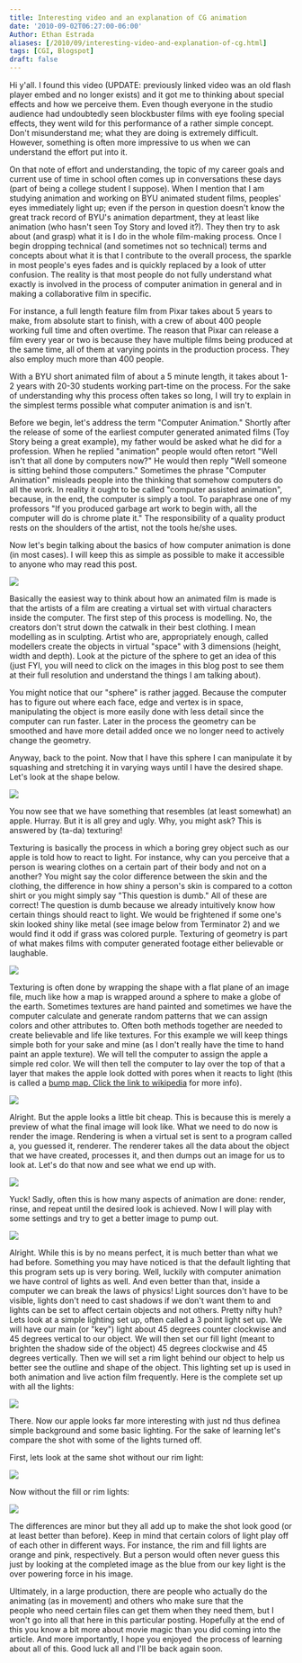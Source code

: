 ```yaml
---
title: Interesting video and an explanation of CG animation
date: '2010-09-02T06:27:00-06:00'
Author: Ethan Estrada
aliases: [/2010/09/interesting-video-and-explanation-of-cg.html]
tags: [CGI, Blogspot]
draft: false
---
```


<!-- TODO: copy images from blogspot into this repo and link to them in this post. -->

Hi y'all.
I found this video (UPDATE: previously linked video was an old flash player embed
and no longer exists)
and it got me to thinking about special effects and how we perceive them.
Even though everyone in the studio audience had undoubtedly seen blockbuster films with eye fooling special effects,
they went wild for this performance of a rather simple concept.
Don't misunderstand me;
what they are doing is extremely difficult.
However,
something is often more impressive to us when we can understand the effort put into it.

On that note of effort and understanding,
the topic of my career goals
and current use of time in school often comes up
in conversations these days (part of being a college student I suppose).
When I mention that I am studying animation and working on BYU animated student films,
peoples' eyes immediately light up;
even if the person in question doesn't know
the great track record of BYU's animation department,
they at least like animation (who hasn't seen Toy Story and loved it?).
They then try to ask about (and grasp) what it is I do in the whole film-making process.
Once I begin dropping technical (and sometimes not so technical) terms
and concepts about what it is that I contribute to the overall process,
the sparkle in most people's eyes fades
and is quickly replaced by a look of utter confusion.
The reality is that most people do not fully understand
what exactly is involved in the process of computer animation in general
and in making a collaborative film in specific.

For instance,
a full length feature film from Pixar takes about 5 years to make,
from absolute start to finish,
with a crew of about 400 people working full time and often overtime.
The reason that Pixar can release a film every year or two is because
they have multiple films being produced at the same time,
all of them at varying points in the production process.
They also employ much more than 400 people.

With a BYU short animated film of about a 5 minute length,
it takes about 1-2 years with 20-30 students working part-time on the process.
For the sake of understanding why this process often takes so long,
I will try to explain in the simplest terms possible
what computer animation is and isn't.

Before we begin,
let's address the term "Computer Animation."
Shortly after the release of some of the earliest computer generated animated films
(Toy Story being a great example),
my father would be asked what he did for a profession.
When he replied "animation" people would often retort "Well isn't that all done by computers now?"
He would then reply "Well someone is sitting behind those computers."
Sometimes the phrase "Computer Animation" misleads people into the thinking
that somehow computers do all the work.
In reality it ought to be called "computer assisted animation",
because,
in the end,
the computer is simply a tool.
To paraphrase one of my professors
"If you produced garbage art work to begin with,
all the computer will do is chrome plate it."
The responsibility of a quality product rests on the shoulders of the artist,
not the tools he/she uses.

Now let's begin talking about the basics of how computer animation is done
(in most cases).
I will keep this as simple as possible
to make it accessible to anyone who may read this post.

[![](https://blogger.googleusercontent.com/img/b/R29vZ2xl/AVvXsEjh_T4du5gDy9zWrSzpMZ092OOrsMucOoISJypbmnR4J4E3Z3ECHznTCQuhwPwHhT_VCTDr5L1HcBFNaCKLEUPt18iLDQsimL-Bw54Z7L6bAixNcXailfrGZmZY5klek74Z0TM2VC2mlLI/s400/Anim_geometry.png)](https://blogger.googleusercontent.com/img/b/R29vZ2xl/AVvXsEjh_T4du5gDy9zWrSzpMZ092OOrsMucOoISJypbmnR4J4E3Z3ECHznTCQuhwPwHhT_VCTDr5L1HcBFNaCKLEUPt18iLDQsimL-Bw54Z7L6bAixNcXailfrGZmZY5klek74Z0TM2VC2mlLI/s1600/Anim_geometry.png)

Basically the easiest way to think about how an animated film is made
is that the artists of a film are creating a virtual set
with virtual characters inside the computer.
The first step of this process is modelling.
No,
the creators don't strut down the catwalk in their best clothing.
I mean modelling as in sculpting.
Artist who are, appropriately enough,
called modellers create the objects in virtual "space" with 3 dimensions (height,
width and depth).
Look at the picture of the sphere to get an idea of this (just FYI,
you will need to click on the images in this blog post
to see them at their full resolution and understand the things I am talking about).

You might notice that our "sphere" is rather jagged.
Because the computer has to figure out where each face,
edge and vertex is in space,
manipulating the object is more easily done with less detail
since the computer can run faster.
Later in the process the geometry can be smoothed and have more detail added
once we no longer need to actively change the geometry.

Anyway,
back to the point.
Now that I have this sphere
I can manipulate it by squashing and stretching it in varying ways
until I have the desired shape.
Let's look at the shape below.

[![](https://blogger.googleusercontent.com/img/b/R29vZ2xl/AVvXsEhv1W5x4UHfKXTGYHbG_xHwvyej4x4yeGlA49_3wjBl708LgwJmJ-FsHqRO1PE_Zvi-EC18spb-fs2WPlKUTzUkEmG-QCZsxB1wntNYYWwaVOUpFpfb4GXR0OaOQ8x1yQYi3J5q6XxhoFY/s400/Anim_apple.png)](https://blogger.googleusercontent.com/img/b/R29vZ2xl/AVvXsEhv1W5x4UHfKXTGYHbG_xHwvyej4x4yeGlA49_3wjBl708LgwJmJ-FsHqRO1PE_Zvi-EC18spb-fs2WPlKUTzUkEmG-QCZsxB1wntNYYWwaVOUpFpfb4GXR0OaOQ8x1yQYi3J5q6XxhoFY/s1600/Anim_apple.png)

You now see that we have something that resembles (at least somewhat) an apple.
Hurray.
But it is all grey and ugly.
Why,
you might ask?
This is answered by (ta-da) texturing!

Texturing is basically the process in which a boring grey object such as our apple
is told how to react to light.
For instance,
why can you perceive that a person is wearing clothes
on a certain part of their body and not on a another?
You might say the color difference between the skin and the clothing,
the difference in how shiny a person's skin is compared to a cotton shirt
or you might simply say "This question is dumb."
All of these are correct!
The question is dumb
because we already intuitively know how certain things should react to light.
We would be frightened if some one's skin looked shiny like metal
(see image below from Terminator 2)
and we would find it odd if grass was colored purple.
Texturing of geometry
is part of what makes films with computer generated footage
either believable or laughable.

[![](https://lh3.googleusercontent.com/blogger_img_proxy/AEn0k_v3GVJR2kNEIS_4N5zHxc2GaZkh2mFT8bEhqtvSe-ztP3acPLDaFW-9FBW2L7Y-glbXhs9Rd98Rz-T2CsYHbe_X0_3WfTUy8ihR2cebmZKHq79KMq2NxWcqXD-iSDPQUeKw4hm-MtBO15BBT7VH=s0-d)](http://www.soundonsight.org/wp-content/uploads/2009/05/4-liquid-metal_l.jpg)

Texturing is often done by wrapping the shape with a flat plane of an image file,
much like how a map is wrapped around a sphere to make a globe of the earth.
Sometimes textures are hand painted
and sometimes we have the computer calculate
and generate random patterns that we can assign colors
and other attributes to.
Often both methods together are needed to create believable
and life like textures.
For this example we will keep things simple both for your sake
and mine (as I don't really have the time to hand paint an apple texture).
We will tell the computer to assign the apple a simple red color.
We will then tell the computer to lay over the top of that a layer
that makes the apple look dotted with pores when it reacts to light
(this is called a [bump map. Click the link to wikipedia](http://en.wikipedia.org/wiki/Bump_mapping) for more info).

[![](https://blogger.googleusercontent.com/img/b/R29vZ2xl/AVvXsEj8tLhBeRwdK5D1GnqStQOguGO-CUvX4Y7u8EV9oF5UEPvizGr0D4qELLBeGl_QIDry9r1hF_uuBc2EP0yfqtIkuQAKgjGRVrmJbDXXq1xXg07NMo_WW1oXE0GJZzTvomH-V9qFHMyh-7Q/s400/Anim_textured.png)](https://blogger.googleusercontent.com/img/b/R29vZ2xl/AVvXsEj8tLhBeRwdK5D1GnqStQOguGO-CUvX4Y7u8EV9oF5UEPvizGr0D4qELLBeGl_QIDry9r1hF_uuBc2EP0yfqtIkuQAKgjGRVrmJbDXXq1xXg07NMo_WW1oXE0GJZzTvomH-V9qFHMyh-7Q/s1600/Anim_textured.png)

Alright.
But the apple looks a little bit cheap.
This is because this is merely a preview of what the final image will look like.
What we need to do now is render the image.
Rendering is when a virtual set is sent to a program called a,
you guessed it,
renderer.
The renderer takes all the data about the object that we have created,
processes it,
and then dumps out an image for us to look at.
Let's do that now and see what we end up with.

[![](https://blogger.googleusercontent.com/img/b/R29vZ2xl/AVvXsEjcKr_7aZ4scg15QP-b6dKQ1AJO91nlcfIJQX-9zido9lIjDxhUCRZqX0OUgKE7OC3T4TjXk2I8tMBtTGNXs9BpUa_R4uKCWh-F1cVkNM_1d0poLRku_nklmkYdzdfXOWVYl1kPo7Liyts/s400/Anim_render.png)](https://blogger.googleusercontent.com/img/b/R29vZ2xl/AVvXsEjcKr_7aZ4scg15QP-b6dKQ1AJO91nlcfIJQX-9zido9lIjDxhUCRZqX0OUgKE7OC3T4TjXk2I8tMBtTGNXs9BpUa_R4uKCWh-F1cVkNM_1d0poLRku_nklmkYdzdfXOWVYl1kPo7Liyts/s1600/Anim_render.png)

Yuck!
Sadly,
often this is how many aspects of animation are done: render,
rinse,
and repeat until the desired look is achieved.
Now I will play with some settings and try to get a better image to pump out.

[![](https://blogger.googleusercontent.com/img/b/R29vZ2xl/AVvXsEhY4G3ink7BNtp5BSULZ55etrz5WxqPWdH-zk7ntugd7TPNkfZwvNis9yhlfjqJrA4nZDCw3Os9s8qLyL_iENhtcYzBNCHL7XqwpAAE2clq2KXC3QUrWw5nwBD5fxc4oTL_oTJ2p5mPZhI/s400/Anim_render_2.png)](https://blogger.googleusercontent.com/img/b/R29vZ2xl/AVvXsEhY4G3ink7BNtp5BSULZ55etrz5WxqPWdH-zk7ntugd7TPNkfZwvNis9yhlfjqJrA4nZDCw3Os9s8qLyL_iENhtcYzBNCHL7XqwpAAE2clq2KXC3QUrWw5nwBD5fxc4oTL_oTJ2p5mPZhI/s1600/Anim_render_2.png)

Alright.
While this is by no means perfect,
it is much better than what we had before.
Something you may have noticed is that the default lighting that this program sets up is very boring.
Well,
luckily with computer animation we have control of lights as well.
And even better than that,
inside a computer we can break the laws of physics!
Light sources don't have to be visible,
lights don't need to cast shadows if we don't want them to
and lights can be set to affect certain objects and not others.
Pretty nifty huh?
Lets look at a simple lighting set up,
often called a 3 point light set up.
We will have our main (or "key") light about 45 degrees counter clockwise
and 45 degrees vertical to our object.
We will then set our fill light (meant to brighten the shadow side of the object) 45 degrees clockwise
and 45 degrees vertically.
Then we will set a rim light behind our object to help us better see the outline
and shape of the object.
This lighting set up is used in both animation and live action film frequently.
Here is the complete set up with all the lights:

[![](https://blogger.googleusercontent.com/img/b/R29vZ2xl/AVvXsEgxgSOYLl2GvjWX6gRM_8d867s5jFJoBkEAN6-fMigEjC1oY-LgOfolKBITGWznuirIq0-CE44MvIwLY1HnReXMZBbLdG5S6tS73GpFI3hay9vWkbRBVKfGf1FfP9mTpoVWAhjdUcyrCGE/s400/Anim_lighting.png)](https://blogger.googleusercontent.com/img/b/R29vZ2xl/AVvXsEgxgSOYLl2GvjWX6gRM_8d867s5jFJoBkEAN6-fMigEjC1oY-LgOfolKBITGWznuirIq0-CE44MvIwLY1HnReXMZBbLdG5S6tS73GpFI3hay9vWkbRBVKfGf1FfP9mTpoVWAhjdUcyrCGE/s1600/Anim_lighting.png)

There.
Now our apple looks far more interesting with just nd thus definea simple background
and some basic lighting.
For the sake of learning let's compare the shot with some of the lights turned off.

First,
lets look at the same shot without our rim light:

[![](https://blogger.googleusercontent.com/img/b/R29vZ2xl/AVvXsEj_THwt1x3ZrcMbjQM4QxyylUmZTeTdNHt53Dywxh2EZpqaHlo2YiBSre6NL6fdp1-leSrTUEv0CnusX0YQaEPZLdoxrtf6RrKERI5QU7yYCAegAHeUpkoyVEEwXlGXRm0sBLp-uAhljXw/s400/Anim_lighting_2.png)](https://blogger.googleusercontent.com/img/b/R29vZ2xl/AVvXsEj_THwt1x3ZrcMbjQM4QxyylUmZTeTdNHt53Dywxh2EZpqaHlo2YiBSre6NL6fdp1-leSrTUEv0CnusX0YQaEPZLdoxrtf6RrKERI5QU7yYCAegAHeUpkoyVEEwXlGXRm0sBLp-uAhljXw/s1600/Anim_lighting_2.png)

Now without the fill or rim lights:

[![](https://blogger.googleusercontent.com/img/b/R29vZ2xl/AVvXsEirXp9TNoGjvI6i049aWJnesMy4XhYEr_2egUBjjYMstmj_CNTbwtBRtCfoOdrCXbw6MJpeaxjjXnVDNy6SroJ51F2_9dwBX1ZjGb1btibZ6YQcp5iDOsUvW2EkjTDEEkp1F7dYt8T7Yrk/s400/Anim_lighting_3.png)](https://blogger.googleusercontent.com/img/b/R29vZ2xl/AVvXsEirXp9TNoGjvI6i049aWJnesMy4XhYEr_2egUBjjYMstmj_CNTbwtBRtCfoOdrCXbw6MJpeaxjjXnVDNy6SroJ51F2_9dwBX1ZjGb1btibZ6YQcp5iDOsUvW2EkjTDEEkp1F7dYt8T7Yrk/s1600/Anim_lighting_3.png)

The differences are minor but they all add up to make the shot look good (or at least better than before).
Keep in mind that certain colors of light play off of each other in different ways.
For instance,
the rim and fill lights are orange and pink,
respectively.
But a person would often never guess this just by looking at the completed image
as the blue from our key light is the over powering force in his image.

Ultimately,
in a large production,
there are people who actually do the animating (as in movement)
and others who make sure that the people who need certain files
can get them when they need them,
but I won't go into all that here in this particular posting.
Hopefully at the end of this you know a bit more about movie magic
than you did coming into the article.
And more importantly,
I hope you enjoyed  the process of learning about all of this.
Good luck all and I'll be back again soon.
